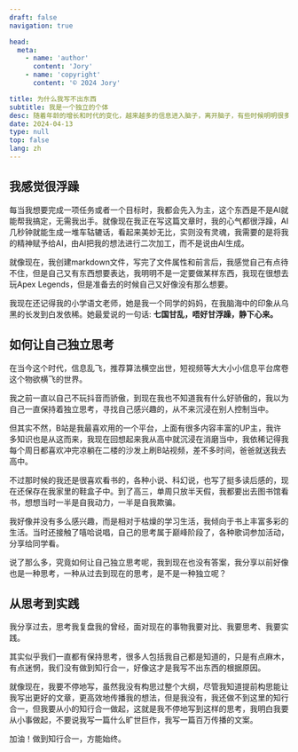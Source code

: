 ```yaml
---
draft: false
navigation: true

head:
  meta:
    - name: 'author'
      content: 'Jory'
    - name: 'copyright'
      content: '© 2024 Jory'

title: 为什么我写不出东西
subtitle: 我是一个独立的个体
desc: 随着年龄的增长和时代的变化，越来越多的信息进入脑子，离开脑子，有些时候明明很多东西很想表达，但是却迟迟不能下笔。我作为天天与AI打交道的互联网工作者，AI越来越在我的工具中占据主动地位，让我渐渐放下独立的思考。
date: 2024-04-13
type: null
top: false
lang: zh
---
```


## 我感觉很浮躁

每当我想要完成一项任务或者一个目标时，我都会先入为主，这个东西是不是AI就能帮我搞定，无需我出手。就像现在我正在写这篇文章时，我的心气都很浮躁，AI几秒钟就能生成一堆车轱辘话，看起来美妙无比，实则没有灵魂，我需要的是将我的精神赋予给AI，由AI把我的想法进行二次加工，而不是说由AI生成。

就像现在，我创建markdown文件，写完了文件属性和前言后，我感觉自己有点待不住，但是自己又有东西想要表达，我明明不是一定要做某样东西，我现在很想去玩Apex Legends，但是准备去的时候自己又好像没有那么想要。

我现在还记得我的小学语文老师，她是我一个同学的妈妈，在我脑海中的印象从乌黑的长发到白发依稀。她最爱说的一句话: **七国甘乱，唔好甘浮躁，静下心来。**

## 如何让自己独立思考

在当今这个时代，信息乱飞，推荐算法横空出世，短视频等大大小小信息平台席卷这个物欲横飞的世界。

我之前一直以自己不玩抖音而骄傲，到现在我也不知道我有什么好骄傲的，我以为自己一直保持着独立思考，寻找自己感兴趣的，从不来沉浸在别人控制当中。

但其实不然，B站是我最喜欢用的一个平台，上面有很多内容丰富的UP主，我许多知识也是从这而来，我现在回想起来我从高中就沉浸在消磨当中，我依稀记得我每个周日都喜欢冲完凉躺在二楼的沙发上刷B站视频，差不多时间，爸爸就送我去高中。

不过那时候的我还是很喜欢看书的，各种小说、科幻说，也写了挺多读后感的，现在还保存在我家里的鞋盒子中。到了高三，单周只放半天假，我都要出去图书馆看书，想想当时一半是自我动力，一半是自我欺骗。

我好像并没有多么感兴趣，而是相对于枯燥的学习生活，我倾向于书上丰富多彩的生活。当时还接触了嘻哈说唱，自己的思考属于巅峰阶段了，各种歌词参加活动，分享给同学看。

说了那么多，究竟如何让自己独立思考呢，我到现在也没有答案，我分享以前好像也是一种思考，一种从过去到现在的思考，是不是一种独立呢？

## 从思考到实践

我分享过去，思考我复盘我的曾经，面对现在的事物我要对比、我要思考、我要实践。

其实似乎我们一直都有保持思考，很多人包括我自己都是知道的，只是有点麻木，有点迷惘，我们没有做到知行合一，好像这才是我写不出东西的根据原因。

就像现在，我要不停地写，虽然我没有构思过整个大纲，尽管我知道提前构思能让我写出更好的文章，更高效地传播我的想法，但是我没有，我还做不到这里的知行合一，但我要从小的知行合一做起，这就是我不停地写到这样的思考，我明白我要从小事做起，不要说我写一篇什么旷世巨作，我写一篇百万传播的文案。

加油！做到知行合一，方能始终。


